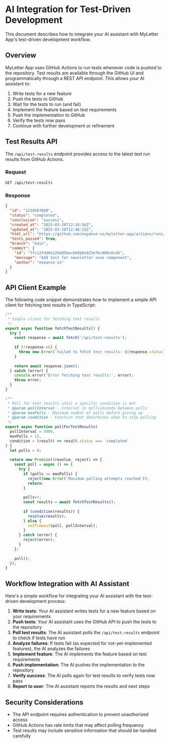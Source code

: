 # AI Integration for Test-Driven Development

This document describes how to integrate your AI assistant with MyLetter App's test-driven development workflow.

## Overview

MyLetter App uses GitHub Actions to run tests whenever code is pushed to the repository. Test results are available through the GitHub UI and programmatically through a REST API endpoint. This allows your AI assistant to:

1. Write tests for a new feature
2. Push the tests to GitHub
3. Wait for the tests to run (and fail)
4. Implement the feature based on test requirements
5. Push the implementation to GitHub
6. Verify the tests now pass
7. Continue with further development or refinement

## Test Results API

The `/api/test-results` endpoint provides access to the latest test run results from GitHub Actions.

### Request

```
GET /api/test-results
```

### Response

```json
{
  "id": "1234567890",
  "status": "completed",
  "conclusion": "success",
  "created_at": "2025-03-28T12:34:56Z",
  "updated_at": "2025-03-28T12:40:23Z",
  "html_url": "https://github.com/expanse-so/myletter-app/actions/runs/1234567890",
  "tests_passed": true,
  "branch": "main",
  "commit": {
    "id": "7fc12fdd6e226dd5bec6b8b6a923e7bc808c6c45",
    "message": "Add test for newsletter save component",
    "author": "expanse-so"
  }
}
```

## API Client Example

The following code snippet demonstrates how to implement a simple API client for fetching test results in TypeScript:

```typescript
/**
 * Simple client for fetching test results
 */
export async function fetchTestResults() {
  try {
    const response = await fetch('/api/test-results');
    
    if (!response.ok) {
      throw new Error(`Failed to fetch test results: ${response.status}`);
    }
    
    return await response.json();
  } catch (error) {
    console.error('Error fetching test results:', error);
    throw error;
  }
}

/**
 * Poll for test results until a specific condition is met
 * @param pollInterval - Interval in milliseconds between polls
 * @param maxPolls - Maximum number of polls before giving up
 * @param condition - Function that determines when to stop polling
 */
export async function pollForTestResults(
  pollInterval = 5000,
  maxPolls = 12,
  condition = (result) => result.status === 'completed'
) {
  let polls = 0;
  
  return new Promise((resolve, reject) => {
    const poll = async () => {
      try {
        if (polls >= maxPolls) {
          reject(new Error('Maximum polling attempts reached'));
          return;
        }
        
        polls++;
        const results = await fetchTestResults();
        
        if (condition(results)) {
          resolve(results);
        } else {
          setTimeout(poll, pollInterval);
        }
      } catch (error) {
        reject(error);
      }
    };
    
    poll();
  });
}
```

## Workflow Integration with AI Assistant

Here's a simple workflow for integrating your AI assistant with the test-driven development process:

1. **Write tests**: Your AI assistant writes tests for a new feature based on your requirements
2. **Push tests**: Your AI assistant uses the GitHub API to push the tests to the repository
3. **Poll test results**: The AI assistant polls the `/api/test-results` endpoint to check if tests have run
4. **Analyze failures**: If tests fail (as expected for not-yet-implemented features), the AI analyzes the failures
5. **Implement feature**: The AI implements the feature based on test requirements
6. **Push implementation**: The AI pushes the implementation to the repository
7. **Verify success**: The AI polls again for test results to verify tests now pass
8. **Report to user**: The AI assistant reports the results and next steps

## Security Considerations

- The API endpoint requires authentication to prevent unauthorized access
- GitHub Actions has rate limits that may affect polling frequency
- Test results may include sensitive information that should be handled carefully